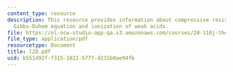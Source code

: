 ```yaml
---
content_type: resource
description: This resource provides information about compressive resistance of cartilage,
  Gibbs-Duhem equation and ionization of weak acids.
file: https://ol-ocw-studio-app-qa.s3.amazonaws.com/courses/20-110j-thermodynamics-of-biomolecular-systems-fall-2005/b551d92ff31510225777d231b0ae94fb_l28.pdf
file_type: application/pdf
resourcetype: Document
title: l28.pdf
uid: b551d92f-f315-1022-5777-d231b0ae94fb
---
```

